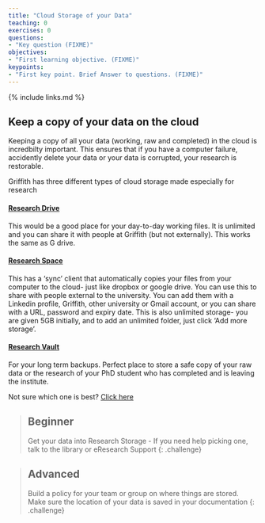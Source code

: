 ```yaml
---
title: "Cloud Storage of your Data"
teaching: 0
exercises: 0
questions:
- "Key question (FIXME)"
objectives:
- "First learning objective. (FIXME)"
keypoints:
- "First key point. Brief Answer to questions. (FIXME)"
---
```


{% include links.md %}

## Keep a copy of your data on the cloud

Keeping a copy of all your data (working, raw and completed) in the cloud is incredbilty important. This ensures that if you have a computer failure, accidently delete your data or your data is corrupted, your research is restorable. 


Griffith has three different types of cloud storage made especially for research

#### [Research Drive](https://research-storage.griffith.edu.au/drive/)

This would be a good place for your day-to-day working files. It is unlimited and you can share it with people at Griffith (but not externally). This works the same as G drive.

#### [Research Space](https://research-storage.griffith.edu.au/space/manual/)

This has a ‘sync’ client that automatically copies your files from your computer to the cloud- just like dropbox or google drive. 
You can use this to share with people external to the university. You can add them with a Linkedin profile, Griffith, other university or Gmail account, or you can share with a URL, password and expiry date. This is also unlimited storage- you are given 5GB initially, and to add an unlimited folder, just click ‘Add more storage’. 


#### [Research Vault](https://research-storage.griffith.edu.au/vault/)

For your long term backups. Perfect place to store a safe copy of your raw data or the research of your PhD student who has completed and is leaving the institute.


Not sure which one is best? [Click here](https://research-storage.griffith.edu.au/compare)


> ## Beginner
> Get your data into Research Storage - If you need help picking one, talk to the library or eResearch Support 
{: .challenge}

> ## Advanced
> Build a policy for your team or group on where things are stored. 
>Make sure the location of your data is saved in your documentation 
{: .challenge}
